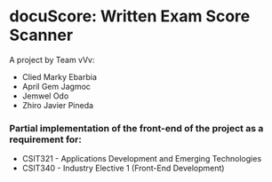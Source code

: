 # docuScore: Written Exam Score Scanner

A project by Team vVv:
* Clied Marky Ebarbia
* April Gem Jagmoc
* Jemwel Odo
* Zhiro Javier Pineda

### Partial implementation of the front-end of the project as a requirement for: 
- CSIT321 - Applications Development and Emerging Technologies
- CSIT340 - Industry Elective 1 (Front-End Development)
